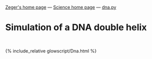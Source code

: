 [Zeger's home page](https://www.hendrikse.name/) &mdash; [Science home page](https://www.hendrikse.name/science/) &mdash; [dna.py](glowscript/dna.html) 

# Simulation of a DNA double helix
<div class="header_line"><br/></div>

{% include_relative glowscript/Dna.html %}
